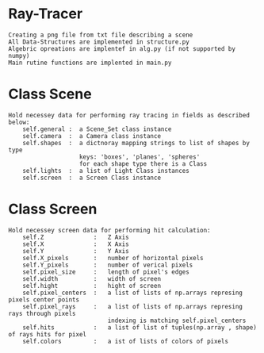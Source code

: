 # Ray-Tracer
    Creating a png file from txt file describing a scene
    All Data-Structures are implemented in structure.py
    Algebric opreations are implentef in alg.py (if not supported by numpy)
    Main rutine functions are implented in main.py
    

# Class Scene
    Hold necessey data for performing ray tracing in fields as described below:
        self.general :  a Scene_Set class instance
        self.camera  :  a Camera class instance
        self.shapes  :  a dictnoray mapping strings to list of shapes by type
                        keys: 'boxes', 'planes', 'spheres'
                        for each shape type there is a Class 
        self.lights  :  a list of Light Class instances
        self.screen  :  a Screen Class instance

# Class Screen
    Hold necessey screen data for performing hit calculation:
        self.Z              :   Z Axis
        self.X              :   X Axis
        self.Y              :   Y Axis
        self.X_pixels       :   number of horizontal pixels
        self.Y_pixels       :   number of verical pixels 
        self.pixel_size     :   length of pixel's edges
        self.width          :   width of screen
        self.hight          :   hight of screen
        self.pixel_centers  :   a list of lists of np.arrays represing pixels center points
        self.pixel_rays     :   a list of lists of np.arrays represing rays through pixels
                                indexing is matching self.pixel_centers
        self.hits           :   a list of list of tuples(np.array , shape) of rays hits for pixel
        self.colors         :   a ist of lists of colors of pixels   
        